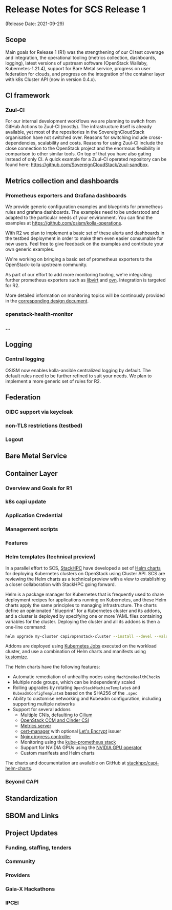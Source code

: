 # Release Notes for SCS Release 1
(Release Date: 2021-09-29)

## Scope

Main goals for Release 1 (R1) was the strengthening of our CI test coverage and integration,
the operational tooling (metrics collection, dashboards, logging), latest versions of
upstream software (OpenStack Wallaby, Kubernetes-1.21.4), support for Bare Metal
service, progress on user federation for clouds, and progress on the integration of
the container layer with k8s Cluster API (now in version 0.4.x).


## CI framework

### Zuul-CI

For our internal development workflows we are planning to switch from GitHub Actions to Zuul-CI (mostly). The infrastructure itself is already available, yet most of the repositories in the SovereignCloudStack organisation have not switched over. Reasons for switching include cross-dependencies, scalability and costs. Reasons for using Zuul-CI include the close connection to the OpenStack project and the enormous flexibility in comparison to other similar tools. On top of that you have also gating instead of only CI. A quick example for a Zuul-CI operated repository can be found here: https://github.com/SovereignCloudStack/zuul-sandbox.

## Metrics collection and dashboards

### Prometheus exporters and Grafana dashboards

We provide generic configuration examples and blueprints for prometheus rules and grafana dashboards. The examples need to be understood and adapted to the particular needs of your environment. You can find the examples at <https://github.com/osism/kolla-operations>. 

With R2 we plan to implement a basic set of these alerts and dashboards in the testbed deployment in order to make them even easier consumable for new users. Feel free to give feedback on the examples and contribute your own generic examples. 

We're working on bringing a basic set of prometheus exporters to the OpenStack-kolla upstream community. 

As part of our effort to add more monitoring tooling, we're integrating further prometheus exporters such as [libvirt](https://review.opendev.org/c/openstack/kolla-ansible/+/643568) and [ovn](https://review.opendev.org/c/openstack/kolla/+/762986). Integration is targeted for R2.

More detailed information on monitoring topics will be continously provided in the [corresponding design document](https://github.com/SovereignCloudStack/Docs/blob/main/Design-Docs/monitoring.md).

### openstack-health-monitor

### ...

## Logging

### Central logging

OSISM now enables kolla-ansible centralized logging by default. The default rules need to be further refined to suit your needs. We plan to implement a more generic set of rules for R2.

## Federation

### OIDC support via keycloak

### non-TLS restrictions (testbed)

### Logout


## Bare Metal Service


## Container Layer 

### Overview and Goals for R1

### k8s capi update

### Application Credential

### Management scripts

### Features

### Helm templates (technical preview)

In a parallel effort to SCS, [StackHPC](https://www.stackhpc.com/) have developed a set of [Helm charts](https://helm.sh) for
deploying Kubernetes clusters on OpenStack using Cluster API. SCS are reviewing the Helm charts as a technical preview with a
view to establishing a closer collaboration with StackHPC going forward.

Helm is a package manager for Kubernetes that is frequently used to share deployment recipes for applications running
on Kubernetes, and these Helm charts apply the same principles to managing infrastructure. The charts define an opinionated
"blueprint" for a Kubernetes cluster and its addons, and a cluster is deployed by specifying one or more YAML files
containing variables for the cluster. Deploying the cluster and all its addons is then a one-line command:

```sh
helm upgrade my-cluster capi/openstack-cluster --install --devel --values clouds.yaml --values cluster.yaml
```

Addons are deployed using [Kubernetes Jobs](https://kubernetes.io/docs/concepts/workloads/controllers/job/) executed on the
workload cluster, and use a combination of Helm charts and manifests using [kustomize](https://kubernetes-sigs.github.io/kustomize/).

The Helm charts have the following features:

  * Automatic remediation of unhealthy nodes using `MachineHealthCheck`s
  * Multiple node groups, which can be independently scaled
  * Rolling upgrades by rotating `OpenStackMachineTemplate`s and `KubeadmConfigTemplate`s based on the SHA256 of the `.spec`
  * Ability to customise networking and Kubeadm configuration, including supporting multiple networks
  * Support for several addons
    * Multiple CNIs, defaulting to [Cilium](https://cilium.io/)
    * [OpenStack CCM and Cinder CSI](https://github.com/kubernetes/cloud-provider-openstack)
    * [Metrics server](https://github.com/kubernetes-sigs/metrics-server)
    * [cert-manager](https://cert-manager.io/) with optional [Let's Encrypt](https://letsencrypt.org/) issuer
    * [Nginx ingress controller](https://kubernetes.github.io/ingress-nginx/)
    * Monitoring using the [kube-prometheus stack](https://github.com/prometheus-operator/kube-prometheus)
    * Support for NVIDIA GPUs using the [NVIDIA GPU operator](https://github.com/NVIDIA/gpu-operator)
    * Custom manifests and Helm charts

The charts and documentation are available on GitHub at [stackhpc/capi-helm-charts](https://github.com/stackhpc/capi-helm-charts).

### Beyond CAPI


## Standardization


## SBOM and Links



## Project Updates

### Funding, staffing, tenders

### Community

### Providers

### Gaia-X Hackathons

### IPCEI

